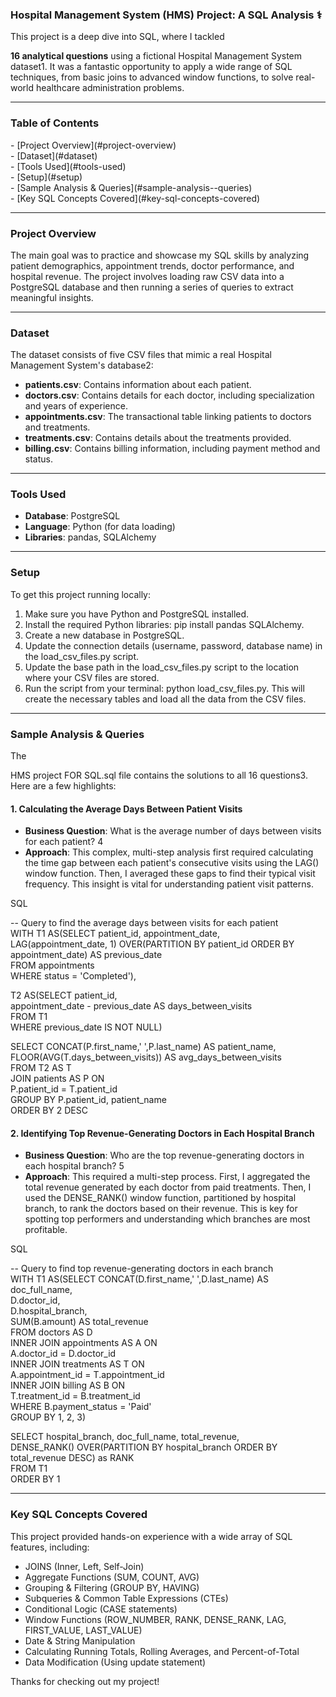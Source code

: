 ### **Hospital Management System (HMS) Project: A SQL Analysis ⚕️**

This project is a deep dive into SQL, where I tackled

**16 analytical questions** using a fictional Hospital Management System dataset1. It was a fantastic opportunity to apply a wide range of SQL techniques, from basic joins to advanced window functions, to solve real-world healthcare administration problems.

---

### **Table of Contents**

\- \[Project Overview\](\#project-overview)  
\- \[Dataset\](\#dataset)  
\- \[Tools Used\](\#tools-used)  
\- \[Setup\](\#setup)  
\- \[Sample Analysis & Queries\](\#sample-analysis--queries)  
\- \[Key SQL Concepts Covered\](\#key-sql-concepts-covered)


---

### **Project Overview**

The main goal was to practice and showcase my SQL skills by analyzing patient demographics, appointment trends, doctor performance, and hospital revenue. The project involves loading raw CSV data into a PostgreSQL database and then running a series of queries to extract meaningful insights.

---

### **Dataset**

The dataset consists of five CSV files that mimic a real Hospital Management System's database2:

* **patients.csv**: Contains information about each patient.  
* **doctors.csv**: Contains details for each doctor, including specialization and years of experience.  
* **appointments.csv**: The transactional table linking patients to doctors and treatments.  
* **treatments.csv**: Contains details about the treatments provided.  
* **billing.csv**: Contains billing information, including payment method and status.

---

### **Tools Used**

* **Database**: PostgreSQL  
* **Language**: Python (for data loading)  
* **Libraries**: pandas, SQLAlchemy

---

### **Setup**

To get this project running locally:

1. Make sure you have Python and PostgreSQL installed.  
2. Install the required Python libraries: pip install pandas SQLAlchemy.  
3. Create a new database in PostgreSQL.  
4. Update the connection details (username, password, database name) in the load\_csv\_files.py script.  
5. Update the base path in the load\_csv\_files.py script to the location where your CSV files are stored.  
6. Run the script from your terminal: python load\_csv\_files.py. This will create the necessary tables and load all the data from the CSV files.

---

### **Sample Analysis & Queries**

The

HMS project FOR SQL.sql file contains the solutions to all 16 questions3. Here are a few highlights:

#### **1\. Calculating the Average Days Between Patient Visits**

* **Business Question**: What is the average number of days between visits for each patient? 4  
* **Approach**: This complex, multi-step analysis first required calculating the time gap between each patient's consecutive visits using the LAG() window function. Then, I averaged these gaps to find their typical visit frequency. This insight is vital for understanding patient visit patterns.

SQL

\-- Query to find the average days between visits for each patient  
WITH T1 AS(SELECT patient\_id, appointment\_date,  
            LAG(appointment\_date, 1) OVER(PARTITION BY patient\_id ORDER BY appointment\_date) AS previous\_date  
            FROM appointments  
            WHERE status \= 'Completed'),

T2 AS(SELECT patient\_id,  
        appointment\_date \- previous\_date AS days\_between\_visits  
        FROM T1  
        WHERE previous\_date IS NOT NULL)

SELECT CONCAT(P.first\_name,' ',P.last\_name) AS patient\_name,  
FLOOR(AVG(T.days\_between\_visits)) AS avg\_days\_between\_visits  
FROM T2 AS T  
JOIN patients AS P ON  
P.patient\_id \= T.patient\_id  
GROUP BY P.patient\_id, patient\_name  
ORDER BY 2 DESC

#### **2\. Identifying Top Revenue-Generating Doctors in Each Hospital Branch**

* **Business Question**: Who are the top revenue-generating doctors in each hospital branch? 5  
* **Approach**: This required a multi-step process. First, I aggregated the total revenue generated by each doctor from paid treatments. Then, I used the DENSE\_RANK() window function, partitioned by hospital branch, to rank the doctors based on their revenue. This is key for spotting top performers and understanding which branches are most profitable.

SQL

\-- Query to find top revenue-generating doctors in each branch  
WITH T1 AS(SELECT CONCAT(D.first\_name,' ',D.last\_name) AS doc\_full\_name,  
            D.doctor\_id,  
            D.hospital\_branch,  
            SUM(B.amount) AS total\_revenue  
            FROM doctors AS D  
            INNER JOIN appointments AS A ON  
            A.doctor\_id \= D.doctor\_id  
            INNER JOIN treatments AS T ON  
            A.appointment\_id \= T.appointment\_id  
            INNER JOIN billing AS B ON  
            T.treatment\_id \= B.treatment\_id  
            WHERE B.payment\_status \= 'Paid'  
            GROUP BY 1, 2, 3)

SELECT hospital\_branch, doc\_full\_name, total\_revenue,  
DENSE\_RANK() OVER(PARTITION BY hospital\_branch ORDER BY total\_revenue DESC) as RANK  
FROM T1  
ORDER BY 1

---

### **Key SQL Concepts Covered**

This project provided hands-on experience with a wide array of SQL features, including:

* JOINS (Inner, Left, Self-Join)  
* Aggregate Functions (SUM, COUNT, AVG)  
* Grouping & Filtering (GROUP BY, HAVING)  
* Subqueries & Common Table Expressions (CTEs)  
* Conditional Logic (CASE statements)  
* Window Functions (ROW\_NUMBER, RANK, DENSE\_RANK, LAG, FIRST\_VALUE, LAST\_VALUE)  
* Date & String Manipulation  
* Calculating Running Totals, Rolling Averages, and Percent-of-Total  
* Data Modification (Using update statement)

Thanks for checking out my project\!

